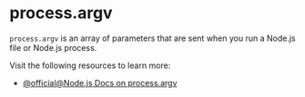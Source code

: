 # process.argv

`process.argv` is an array of parameters that are sent when you run a Node.js file or Node.js process.

Visit the following resources to learn more:

- [@official@Node.js Docs on process.argv](https://nodejs.org/docs/latest/api/process.html)
